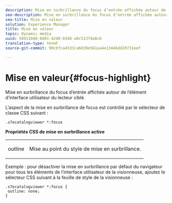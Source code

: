 ```yaml
---
description: Mise en surbrillance du focus d’entrée affichée autour de l’élément d’interface utilisateur du lecteur ciblé.
seo-description: Mise en surbrillance du focus d’entrée affichée autour de l’élément d’interface utilisateur du lecteur ciblé.
seo-title: Mise en valeur
solution: Experience Manager
title: Mise en valeur
topic: Dynamic media
uuid: 50411b68-8d01-4240-b548-a6c51374a8c6
translation-type: tm+mt
source-git-commit: 90cbfca4533ca6639e561aa4e1344bdd20731eef

---
```



# Mise en valeur{#focus-highlight}

Mise en surbrillance du focus d’entrée affichée autour de l’élément d’interface utilisateur du lecteur ciblé.

<!--<a id="section_E8B3D0BF9FF548F188F717D6EA65EC32"></a>-->

L’aspect de la mise en surbrillance de focus est contrôlé par le sélecteur de classe CSS suivant :

```
.s7ecatalogviewer *:focus
```

**Propriétés CSS de mise en surbrillance active**

<table id="table_C48C56E696304C9BAFEE71BA9EA9A174"> 
 <tbody> 
  <tr> 
   <td colname="col1"> <p> <span class="codeph"> outline </span> </p> </td> 
   <td colname="col2"> <p> Mise au point du style de mise en surbrillance. </p> </td> 
  </tr> 
 </tbody> 
</table>

Exemple : pour désactiver la mise en surbrillance par défaut du navigateur pour tous les éléments de l’interface utilisateur de la visionneuse, ajoutez le sélecteur CSS suivant à la feuille de style de la visionneuse :

```
.s7ecatalogviewer *:focus { 
 outline: none; 
}
```

